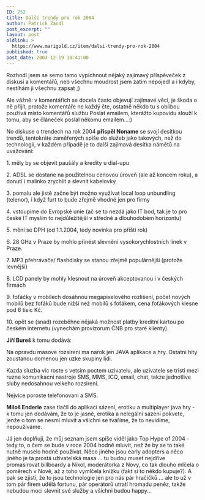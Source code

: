 ```yaml
---
ID: 752
title: Další trendy pro rok 2004
author: Patrick Zandl
post_excerpt: ""
layout: post
oldlink: >
  https://www.marigold.cz/item/dalsi-trendy-pro-rok-2004
published: true
post_date: 2003-12-19 10:41:00
---
```

<p>
Rozhodl jsem se semo tamo vypíchnout nějaký zajímavý příspěveček z diskusí a komentářů, neb všechnu moudrost jsem zatím nepojedl a i kdyby, nestíhám ji všechnu zapsat ;) </p>

<p>
Ale vážně: v komentářích se docela často objevují zajímavé věci, je škoda o ně přijít, protože komentáře ne každý čte, ostatně někdo tu s oblibou používá místo komentářů službu Poslat emailem, kterážto kupovidu slouží k tomu, aby se článeček poslal někomu emailem...:)</p>

<p>
No diskuse o trendech na rok 2004 <STRONG>přispěl Noname</STRONG> se svojí desítkou trendů, tentokráte zaměřených spíše do služeb jako takových, než do technologií, v každém případě je to další zajímavá desítka námětů na uvažování:</p>

<p>
1. měly by se objevit paušály a kredity u dial-upu</p>

<p>
2. ADSL se dostane na použitelnou cenovou úroveň (ale až koncem roku), a donutí i malinko zrychlit a slevnit kabelovky</p>

<p>
3. pomalu ale jistě začne být možno využívat local loop unbundling (telenor), i když furt to bude zřejmě vhodné jen pro firmy</p>

<p>
4. vstoupíme do Evropské unie (ač se to nezdá jako IT bod, tak je to pro české IT myslím to nejdůležitější v středně a dlouhodobém horizontu)</p>

<p>
5. mění se DPH (od 1.1.2004, tedy novinka pro příští rok)</p>

<p>
6. 28 GHz v Praze by mohlo přinést slevnění vysokorychlostních linek v Praze.</p>

<p>
7. MP3 přehrávače/ flashdisky se stanou zřejmě populárnější (protože levnější)</p>

<p>
8. LCD panely by mohly klesnout na úroveň akceptovanou i v českých firmách</p>

<p>
9. foťáčky v mobilech dosáhnou megapixelového rozlišení, počet nových mobilů bez foťáků bude nižší než mobilů s foťákem, cena foťákových klesne pod 6 tisíc Kč.</p>

<p>
10. opět se (snad) rozeběhne nějaká možnost platby kreditní kartou po českém internetu (vynechám provizorum ČNB pro staré klienty). </p>

<p>
<STRONG>Jiří Bureš</STRONG> k tomu dodává: </p>

<p>
Na opravdu masove rozsireni ma narok jen JAVA aplikace a hry. Ostatni hity zoustanou domenou jen uzke skupiny lidi.</p>

<p>
Kazda sluzba vic roste s vetsim poctem uzivatelu, ale uzivatele se tristi mezi ruzne komunikacni nastroje SMS, MMS, ICQ, email, chat, takze jednotlive sluby nedosahnou velkeho rozsireni.</p>

<p>
Nejvice poroste telefonovani a SMS.</p>

<p>
<STRONG>Miloš Enderle</STRONG> zase tlačil do aplikací sázení, erotiku a multiplayer java hry - k tomu jen dodávám, že to je jasné, erotika a nelegální sázení pokvete, jenže o tom se nesmí mluvit a všichni se tváříme, že to nevidíme, nepoužíváme.</p>

<p>
Já jen doplňuji, že můj seznam jsem spíše viděl jako Top Hype of 2004 - tedy to, o čem se bude v roce 2004 hodně mluvit, než že by se to také nutně muselo hodně používat. Něco jiného jsou early adopters a něco jiného je ta prostá uživatelská masa ... tu budou muset nejdříve promasírovat billboardy a Nikol, moderátorka z Novy, co tak dlouho mlčela o poměrech v Nově, až z toho vymlčela knížku (fakt si to někdo kupuje?). A pak se zjistí, že to jsou technologie jen pro nás pár hračičků ... ale to už v tom pár firem udělá fortunu, pár operátorů utratí hromadu peněz, takže nebudou moci slevnit své služby a všichni budou happy...</p>
